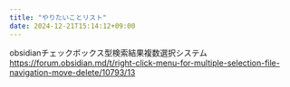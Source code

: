 ```yaml
---
title: "やりたいことリスト"
date: 2024-12-21T15:14:12+09:00
---
```

obsidianチェックボックス型検索結果複数選択システム
https://forum.obsidian.md/t/right-click-menu-for-multiple-selection-file-navigation-move-delete/10793/13
